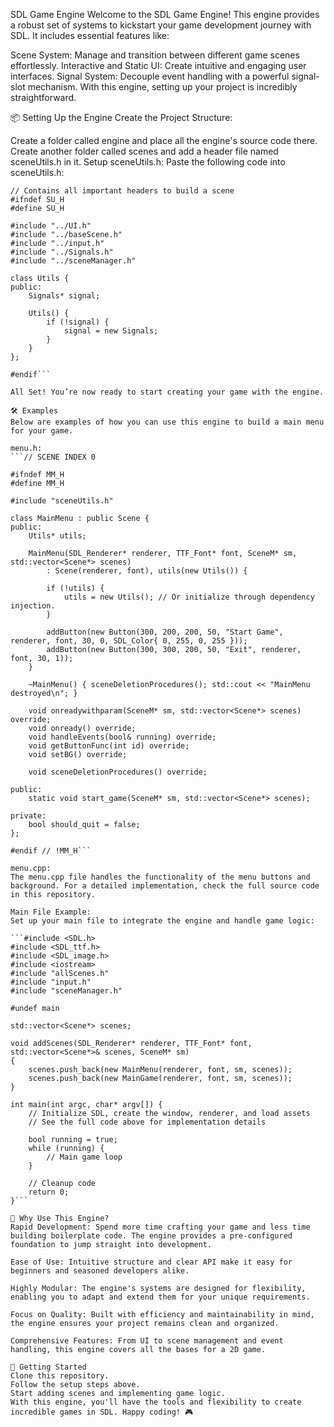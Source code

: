 SDL Game Engine
Welcome to the SDL Game Engine! This engine provides a robust set of systems to kickstart your game development journey with SDL. It includes essential features like:

Scene System: Manage and transition between different game scenes effortlessly.
Interactive and Static UI: Create intuitive and engaging user interfaces.
Signal System: Decouple event handling with a powerful signal-slot mechanism.
With this engine, setting up your project is incredibly straightforward.

📦 Setting Up the Engine
Create the Project Structure:

Create a folder called engine and place all the engine's source code there.
Create another folder called scenes and add a header file named sceneUtils.h in it.
Setup sceneUtils.h: Paste the following code into sceneUtils.h:

```
// Contains all important headers to build a scene
#ifndef SU_H
#define SU_H

#include "../UI.h"
#include "../baseScene.h"
#include "../input.h"
#include "../Signals.h"
#include "../sceneManager.h"

class Utils {
public:
    Signals* signal;

    Utils() {
        if (!signal) {
            signal = new Signals;
        }
    }
};

#endif```

All Set! You’re now ready to start creating your game with the engine.

🛠️ Examples
Below are examples of how you can use this engine to build a main menu for your game.

menu.h:
```// SCENE INDEX 0

#ifndef MM_H
#define MM_H

#include "sceneUtils.h"

class MainMenu : public Scene {
public:
    Utils* utils;

    MainMenu(SDL_Renderer* renderer, TTF_Font* font, SceneM* sm, std::vector<Scene*> scenes)
        : Scene(renderer, font), utils(new Utils()) {

        if (!utils) {
            utils = new Utils(); // Or initialize through dependency injection.
        }

        addButton(new Button(300, 200, 200, 50, "Start Game", renderer, font, 30, 0, SDL_Color{ 0, 255, 0, 255 }));
        addButton(new Button(300, 300, 200, 50, "Exit", renderer, font, 30, 1));
    }

    ~MainMenu() { sceneDeletionProcedures(); std::cout << "MainMenu destroyed\n"; }

    void onreadywithparam(SceneM* sm, std::vector<Scene*> scenes) override;
    void onready() override;
    void handleEvents(bool& running) override;
    void getButtonFunc(int id) override;
    void setBG() override;

    void sceneDeletionProcedures() override;

public:
    static void start_game(SceneM* sm, std::vector<Scene*> scenes);

private:
    bool should_quit = false;
};

#endif // !MM_H```

menu.cpp:
The menu.cpp file handles the functionality of the menu buttons and background. For a detailed implementation, check the full source code in this repository.

Main File Example:
Set up your main file to integrate the engine and handle game logic:

```#include <SDL.h>
#include <SDL_ttf.h>
#include <SDL_image.h>
#include <iostream>
#include "allScenes.h"
#include "input.h"
#include "sceneManager.h"

#undef main

std::vector<Scene*> scenes;

void addScenes(SDL_Renderer* renderer, TTF_Font* font, std::vector<Scene*>& scenes, SceneM* sm) 
{
    scenes.push_back(new MainMenu(renderer, font, sm, scenes));
    scenes.push_back(new MainGame(renderer, font, sm, scenes));
}

int main(int argc, char* argv[]) {
    // Initialize SDL, create the window, renderer, and load assets
    // See the full code above for implementation details

    bool running = true;
    while (running) {
        // Main game loop
    }

    // Cleanup code
    return 0;
}```

🤔 Why Use This Engine?
Rapid Development: Spend more time crafting your game and less time building boilerplate code. The engine provides a pre-configured foundation to jump straight into development.

Ease of Use: Intuitive structure and clear API make it easy for beginners and seasoned developers alike.

Highly Modular: The engine's systems are designed for flexibility, enabling you to adapt and extend them for your unique requirements.

Focus on Quality: Built with efficiency and maintainability in mind, the engine ensures your project remains clean and organized.

Comprehensive Features: From UI to scene management and event handling, this engine covers all the bases for a 2D game.

🚀 Getting Started
Clone this repository.
Follow the setup steps above.
Start adding scenes and implementing game logic.
With this engine, you'll have the tools and flexibility to create incredible games in SDL. Happy coding! 🎮
